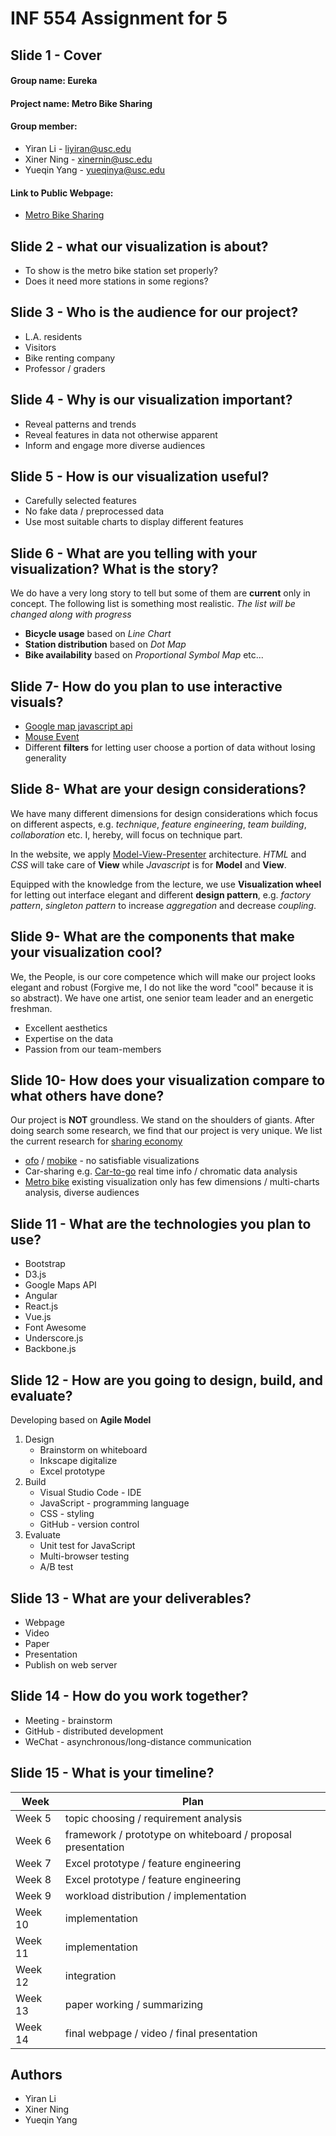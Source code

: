 # INF 554 Assignment for 5


## Slide 1 - Cover
#### Group name: Eureka
#### Project name: Metro Bike Sharing
#### Group member:  
* Yiran Li - liyiran@usc.edu
* Xiner Ning - xinernin@usc.edu
* Yueqin Yang - yueqinya@usc.edu
#### Link to Public Webpage:
- [Metro Bike Sharing](http://www-scf.usc.edu/~liyiran/final/)

## Slide 2 - what our visualization is about?
- To show is the metro bike station set properly? 
- Does it need more stations in some regions?

## Slide 3 -  Who is the audience for our project?
- L.A. residents
- Visitors
- Bike renting company
- Professor / graders

## Slide 4 - Why is our visualization important?
- Reveal patterns and trends
- Reveal features in data not otherwise apparent
- Inform and engage more diverse audiences

## Slide 5 - How is our visualization useful?
- Carefully selected features
- No fake data / preprocessed data
- Use most suitable charts to display different features

## Slide 6 - What are you telling with your visualization? What is the story?
We do have a very long story to tell but some of them are **current** only in concept. The following list is something most realistic.
_The list will be changed along with progress_
- **Bicycle usage** based on _Line Chart_
- **Station distribution** based on _Dot Map_
- **Bike availability** based on _Proportional Symbol Map_ 
etc...

## Slide 7- How do you plan to use interactive visuals?
- [Google map javascript api](https://developers.google.com/maps/documentation/javascript/tutorial) 
- [Mouse Event](https://developer.mozilla.org/en-US/docs/Web/API/MouseEvent) 
- Different **filters** for letting user choose a portion of data without losing generality

## Slide 8- What are your design considerations?
We have many different dimensions for design considerations which focus on different aspects, e.g. _technique_, _feature engineering_, _team building_, _collaboration_ etc.
I, hereby, will focus on technique part. 

In the website, we apply [Model-View-Presenter](https://en.wikipedia.org/wiki/Model–view–presenter) architecture. _HTML_ and _CSS_ will take care of **View** while _Javascript_ is for **Model** and **View**.

Equipped with the knowledge from the lecture, we use **Visualization wheel** for letting out interface elegant and different **design pattern**, e.g. _factory pattern_, _singleton pattern_ to increase _aggregation_ and decrease _coupling_. 
## Slide 9- What are the components that make your visualization cool?
We, the People, is our core competence which will make our project looks elegant and robust (Forgive me, I do not like the word "cool" because it is so abstract). We have one artist, one senior team leader and an energetic freshman.
- Excellent aesthetics
- Expertise on the data
- Passion from our team-members
 
## Slide 10- How does your visualization compare to what others have done?
Our project is **NOT** groundless. We stand on the shoulders of giants. After doing search some research, we find that our project is very unique. We list the current research for [sharing economy](https://en.wikipedia.org/wiki/Sharing_economy)
- [ofo](https://en.wikipedia.org/wiki/Ofo_(company)) / [mobike](https://en.wikipedia.org/wiki/Mobike) - no satisfiable visualizations
- Car-sharing e.g. [Car-to-go](https://en.wikipedia.org/wiki/Car2go) real time info / chromatic data analysis
- [Metro bike](https://bikeshare.metro.net) existing visualization only has few dimensions / multi-charts analysis, diverse audiences
 
## Slide 11 - What are the technologies you plan to use?
- Bootstrap
- D3.js
- Google Maps API
- Angular
- React.js
- Vue.js
- Font Awesome
- Underscore.js
- Backbone.js

## Slide 12 - How are you going to design, build, and evaluate?
Developing based on **Agile Model**
1. Design
    - Brainstorm on whiteboard
    - Inkscape digitalize
    - Excel prototype
2. Build
    - Visual Studio Code - IDE
    - JavaScript - programming language
    - CSS - styling
    - GitHub - version control
3. Evaluate 
    - Unit test for JavaScript
    - Multi-browser testing
    - A/B test
## Slide 13 - What are your deliverables?
- Webpage
- Video
- Paper
- Presentation
- Publish on web server

## Slide 14 - How do you work together?
- Meeting - brainstorm
- GitHub - distributed development
- WeChat - asynchronous/long-distance communication

## Slide 15 - What is your timeline?
**Week** | **Plan**
--- | ---
Week 5 | topic choosing / requirement analysis 
Week 6 | framework / prototype on whiteboard / proposal presentation
Week 7 | Excel prototype / feature engineering
Week 8 | Excel prototype / feature engineering
Week 9 | workload distribution / implementation
Week 10 | implementation
Week 11 | implementation
Week 12 | integration 
Week 13 | paper working / summarizing
Week 14 | final webpage / video / final presentation

## Authors
- Yiran Li
- Xiner Ning
- Yueqin Yang 